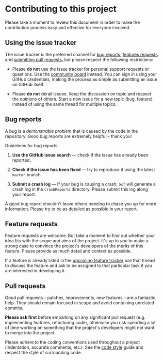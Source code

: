 # Contributing to this project

Please take a moment to review this document in order to make the contribution process easy and effective for everyone involved.

## Using the issue tracker

The issue tracker is the preferred channel for [bug reports](#bugs), [features requests](#features) and [submitting pull requests](#pull-requests), but please respect the following restrictions:

* Please **do not** use the issue tracker for personal support requests or questions. Use the [community board](https://discourse.bsframework.io) instead. You can sign in using your GitHub credentials, making the process as simple as submitting an issue on GitHub itself.

* Please **do not** derail issues. Keep the discussion on topic and respect the opinions of others. Start a new issue for a new topic (bug, feature) instead of using the same thread for multiple topics.

<a name="bugs"></a>
## Bug reports

A bug is a _demonstrable problem_ that is caused by the code in the repository. Good bug reports are extremely helpful - thank you!

Guidelines for bug reports:

1. **Use the GitHub issue search** &mdash; check if the issue has already been reported.

2. **Check if the issue has been fixed** &mdash; try to reproduce it using the latest `master` branch.

3. **Submit a crash log** &mdash; If your bug is causing a crash, `bsf` will generate a crash log in the `CrashReports` directory. Please submit this log along your report.

A good bug report shouldn't leave others needing to chase you up for more information. Please try to be as detailed as possible in your report.

<a name="features"></a>
## Feature requests

Feature requests are welcome. But take a moment to find out whether your idea fits with the scope and aims of the project. It's up to *you* to make a strong case to convince the project's developers of the merits of this feature. Please provide as much detail and context as possible.

If a feature is already listed in the [upcoming feature tracker](https://github.com/GameFoundry/bsf/issues?q=is%3Aopen+is%3Aissue+label%3AOFFICIAL) use that thread to discuss the feature and ask to be assigned to that particular task if you are interested in developing it.

<a name="pull-requests"></a>
## Pull requests

Good pull requests - patches, improvements, new features - are a fantastic help. They should remain focused in scope and avoid containing unrelated commits.

**Please ask first** before embarking on any significant pull request (e.g. implementing features, refactoring code), otherwise you risk spending a lot of time working on something that the project's developers might not want to merge into the project.

Please adhere to the coding conventions used throughout a project (indentation, accurate comments, etc.). See the [code style](https://www.bsframework.io/docs/code_style.html) guide and respect the style of surrounding code.
